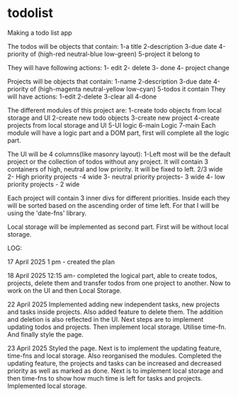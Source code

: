 # todolist
Making a todo list app

The todos will be objects that contain:
    1-a title
    2-description
    3-due date
    4-priority of (high-red neutral-blue low-green)
    5-project it belong to

They will have following actions:
    1- edit
    2- delete
    3- done
    4- project change

Projects will be objects that contain:
    1-name
    2-description
    3-due date
    4-priority of (high-magenta neutral-yellow low-cyan)
    5-todos it contain
They will have actions:
    1-edit
    2-delete
    3-clear all
    4-done

The different modules of this project are:
1-create todo objects from local storage and UI
2-create new todo objects
3-create new project
4-create projects from local storage and UI
5-UI logic
6-main Logic
7-main
Each module will have a logic part and a DOM part, first will complete all the logic part.

The UI will be 4 columns(like masonry layout):
    1-Left most will be the default project or the collection of todos without any project. It will contain 3 containers of high, neutral and low priority. It will be fixed to left. 2/3 wide
    2- High priority projects -4 wide
    3- neutral priority projects- 3 wide
    4- low priority projects - 2 wide

Each project will contain 3 inner divs for different priorities. Inside each they will be sorted based on the ascending order of time left. For that I will be using the 'date-fns' library.

Local storage will be implemented as second part. First will be without local storage.

LOG:

17 April 2025
1 pm - created the plan

18 April 2025
12:15 am- completed the logical part, able to create todos, projects, delete them and transfer todos from one project to another. Now to work on the UI and then Local Storage.

22 April 2025
Implemented adding new independent tasks, new projects and tasks inside projects. Also added feature to delete them. The addition and deletion is also reflected in the UI.
Next steps are to implement updating todos and projects. Then implement local storage. Utilise time-fn. And finally style the page.

23 April 2025
Styled the page. Next is to implement the updating feature, time-fns and local storage. Also reorganised the modules.
Completed the updating feature, the projects and tasks can be increased and decreased priority as well as marked as done.
Next is to implement local storage and then time-fns to show how much time is left for tasks and projects.
Implemented local storage.